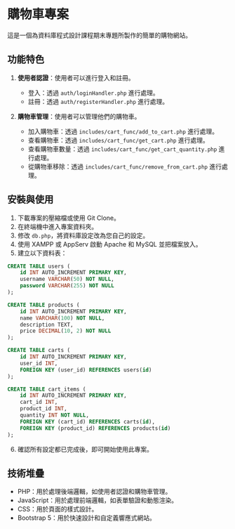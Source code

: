 # 購物車專案

這是一個為資料庫程式設計課程期末專題所製作的簡單的購物網站。

## 功能特色

1. **使用者認證**：使用者可以進行登入和註冊。
    - 登入：透過 `auth/loginHandler.php` 進行處理。
    - 註冊：透過 `auth/registerHandler.php` 進行處理。

2. **購物車管理**：使用者可以管理他們的購物車。
    - 加入購物車：透過 `includes/cart_func/add_to_cart.php` 進行處理。
    - 查看購物車：透過 `includes/cart_func/get_cart.php` 進行處理。
    - 查看購物車數量：透過 `includes/cart_func/get_cart_quantity.php` 進行處理。
    - 從購物車移除：透過 `includes/cart_func/remove_from_cart.php` 進行處理。

## 安裝與使用

1. 下載專案的壓縮檔或使用 Git Clone。
2. 在終端機中進入專案資料夾。
3. 修改 `db.php`，將資料庫設定改為您自己的設定。
4. 使用 XAMPP 或 AppServ 啟動 Apache 和 MySQL 並把檔案放入。
5. 建立以下資料表：

```sql
CREATE TABLE users (
    id INT AUTO_INCREMENT PRIMARY KEY,
    username VARCHAR(50) NOT NULL,
    password VARCHAR(255) NOT NULL
);

CREATE TABLE products (
    id INT AUTO_INCREMENT PRIMARY KEY,
    name VARCHAR(100) NOT NULL,
    description TEXT,
    price DECIMAL(10, 2) NOT NULL
);

CREATE TABLE carts (
    id INT AUTO_INCREMENT PRIMARY KEY,
    user_id INT,
    FOREIGN KEY (user_id) REFERENCES users(id)
);

CREATE TABLE cart_items (
    id INT AUTO_INCREMENT PRIMARY KEY,
    cart_id INT,
    product_id INT,
    quantity INT NOT NULL,
    FOREIGN KEY (cart_id) REFERENCES carts(id),
    FOREIGN KEY (product_id) REFERENCES products(id)
);
```

6. 確認所有設定都已完成後，即可開始使用此專案。

## 技術堆疊

- PHP：用於處理後端邏輯，如使用者認證和購物車管理。
- JavaScript：用於處理前端邏輯，如表單驗證和動態渲染。
- CSS：用於頁面的樣式設計。
- Bootstrap 5：用於快速設計和自定義響應式網站。